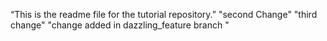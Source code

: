 “This is the readme file for the tutorial repository.”
"second Change"
"third change"
"change added in dazzling_feature branch "